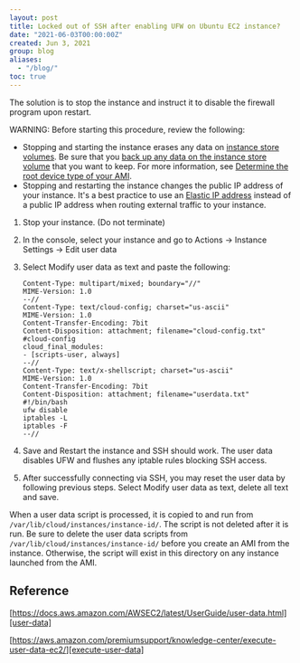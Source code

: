 ```yaml
---
layout: post
title: Locked out of SSH after enabling UFW on Ubuntu EC2 instance?
date: "2021-06-03T00:00:00Z"
created: Jun 3, 2021
group: blog
aliases: 
  - "/blog/"
toc: true
---
```

The solution is to stop the instance and instruct it to disable the firewall program upon restart.  

WARNING: Before starting this procedure, review the following:

* Stopping and starting the instance erases any data on [instance store volumes][instance-store-volumes]. Be sure that you [back up any data on the instance store volume][back-up] that you want to keep. For more information, see [Determine the root device type of your AMI][determine-root-device-type].
* Stopping and restarting the instance changes the public IP address of your instance. It's a best practice to use an [Elastic IP address][elastic-ip-address] instead of a public IP address when routing external traffic to your instance.

1. Stop your instance. (Do not terminate)  
2. In the console, select your instance and go to Actions -> Instance Settings -> Edit user data  
3. Select Modify user data as text and paste the following:  

    ```text
    Content-Type: multipart/mixed; boundary="//"
    MIME-Version: 1.0
    --//
    Content-Type: text/cloud-config; charset="us-ascii"
    MIME-Version: 1.0
    Content-Transfer-Encoding: 7bit
    Content-Disposition: attachment; filename="cloud-config.txt"
    #cloud-config
    cloud_final_modules:
    - [scripts-user, always]
    --//
    Content-Type: text/x-shellscript; charset="us-ascii"
    MIME-Version: 1.0
    Content-Transfer-Encoding: 7bit
    Content-Disposition: attachment; filename="userdata.txt"
    #!/bin/bash
    ufw disable
    iptables -L
    iptables -F
    --//
    ```

4. Save and Restart the instance and SSH should work. The user data disables UFW and flushes any iptable rules blocking SSH access.
5. After successfully connecting via SSH, you may reset the user data by following previous steps. 
    Select Modify user data as text, delete all text and save.

When a user data script is processed, it is copied to and run from ```/var/lib/cloud/instances/instance-id/```. 
The script is not deleted after it is run. Be sure to delete the user data scripts from 
```/var/lib/cloud/instances/instance-id/``` before you create an AMI from the instance. 
Otherwise, the script will exist in this directory on any instance launched from the AMI.
    
## Reference
[https://docs.aws.amazon.com/AWSEC2/latest/UserGuide/user-data.html][user-data]

[https://aws.amazon.com/premiumsupport/knowledge-center/execute-user-data-ec2/][execute-user-data]

[user-data]: https://docs.aws.amazon.com/AWSEC2/latest/UserGuide/user-data.html
[execute-user-data]: https://aws.amazon.com/premiumsupport/knowledge-center/execute-user-data-ec2/
[instance-store-volumes]: https://aws.amazon.com/premiumsupport/knowledge-center/instance-store-vs-ebs/
[back-up]: https://aws.amazon.com/premiumsupport/knowledge-center/back-up-instance-store-ebs/
[determine-root-device-type]: https://docs.aws.amazon.com/AWSEC2/latest/UserGuide/ComponentsAMIs.html#display-ami-root-device-type
[elastic-ip-address]: https://docs.aws.amazon.com/AWSEC2/latest/UserGuide/elastic-ip-addresses-eip.html
